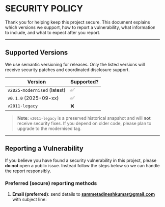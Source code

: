 # SECURITY POLICY

Thank you for helping keep this project secure. This document explains which versions we support, how to report a vulnerability, what information to include, and what to expect after you report.

---

## Supported Versions

We use semantic versioning for releases. Only the listed versions will receive security patches and coordinated disclosure support.

| Version     | Supported?          |
|-------------|---------------------|
| `v2025-modernised` (latest) | :white_check_mark: |
| `v0.1.0` (2025-09-xx)       | :white_check_mark: |
| `v2011-legacy`              | :x:                |

> **Note:** `v2011-legacy` is a preserved historical snapshot and will **not** receive security fixes. If you depend on older code, please plan to upgrade to the modernised tag.

---

## Reporting a Vulnerability

If you believe you have found a security vulnerability in this project, please **do not** open a public issue. Instead follow the steps below so we can handle the report responsibly.

### Preferred (secure) reporting methods
1. **Email (preferred):** send details to **sammetadineshkumar@gmail.com** with subject line:
